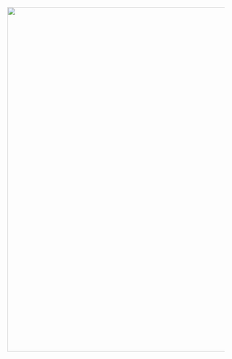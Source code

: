 <div id="header" align="center">
  <img decoding="async" src="https://github.com/NikolaiGarcia/NikolaiGarcia/Banner.png" width="800"/>
</div>

<!--
**NikolaiGarcia/NikolaiGarcia** is a ✨ _special_ ✨ repository because its `README.md` (this file) appears on your GitHub profile.

Here are some ideas to get you started:

- 🔭 I’m currently working on ...
- 🌱 I’m currently learning ...
- 👯 I’m looking to collaborate on ...
- 🤔 I’m looking for help with ...
- 💬 Ask me about ...
- 📫 How to reach me: ...
- 😄 Pronouns: ...
- ⚡ Fun fact: ...
-->
